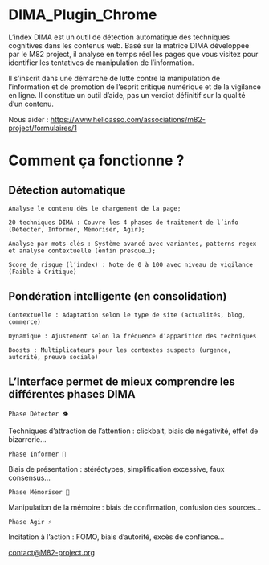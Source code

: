# DIMA_Plugin_Chrome

L’index DIMA est un outil de détection automatique des techniques cognitives dans les contenus web. Basé sur la matrice DIMA développée par le M82 project, il analyse en temps réel les pages que vous visitez pour identifier les tentatives de manipulation de l’information.

Il s’inscrit dans une démarche de lutte contre la manipulation de l’information et de promotion de l’esprit critique numérique et de la vigilance en ligne. Il constitue un outil d’aide, pas un verdict définitif sur la qualité d’un contenu.

Nous aider : https://www.helloasso.com/associations/m82-project/formulaires/1


# Comment ça fonctionne ?

## Détection automatique

    Analyse le contenu dès le chargement de la page;

    20 techniques DIMA : Couvre les 4 phases de traitement de l’info (Détecter, Informer, Mémoriser, Agir);

    Analyse par mots-clés : Système avancé avec variantes, patterns regex et analyse contextuelle (enfin presque…);

    Score de risque (l’index) : Note de 0 à 100 avec niveau de vigilance (Faible à Critique)

## Pondération intelligente (en consolidation)

    Contextuelle : Adaptation selon le type de site (actualités, blog, commerce)

    Dynamique : Ajustement selon la fréquence d’apparition des techniques

    Boosts : Multiplicateurs pour les contextes suspects (urgence, autorité, preuve sociale)

## L’Interface permet de mieux comprendre les différentes phases DIMA

    Phase Détecter 👁️

Techniques d’attraction de l’attention : clickbait, biais de négativité, effet de bizarrerie…

    Phase Informer 📢

Biais de présentation : stéréotypes, simplification excessive, faux consensus…

    Phase Mémoriser 🧠

Manipulation de la mémoire : biais de confirmation, confusion des sources…

    Phase Agir ⚡

Incitation à l’action : FOMO, biais d’autorité, excès de confiance…

contact@M82-project.org


